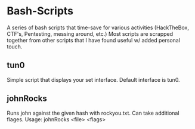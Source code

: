 # Bash-Scripts
A series of bash scripts that time-save for various activities (HackTheBox, CTF's, Pentesting, messing around, etc.)  Most scripts are scrapped together from other scripts that I have found useful w/ added personal touch. 

## tun0
Simple script that displays your set interface.  Default interface is tun0.

## johnRocks
Runs john against the given hash with rockyou.txt.  Can take additional flages.  Usage: johnRocks \<file\> \<flags\>
  
